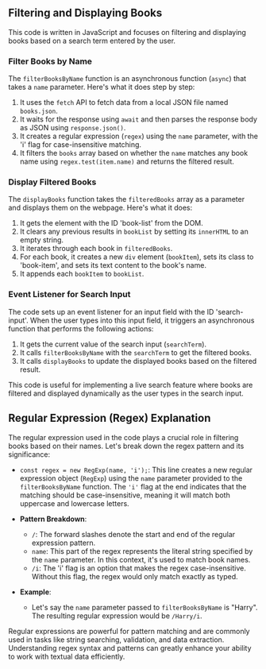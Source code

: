 ## Filtering and Displaying Books

This code is written in JavaScript and focuses on filtering and displaying books based on a search term entered by the user.

### Filter Books by Name

The `filterBooksByName` function is an asynchronous function (`async`) that takes a `name` parameter. Here's what it does step by step:

1. It uses the `fetch` API to fetch data from a local JSON file named `books.json`.
2. It waits for the response using `await` and then parses the response body as JSON using `response.json()`.
3. It creates a regular expression (`regex`) using the `name` parameter, with the 'i' flag for case-insensitive matching.
4. It filters the `books` array based on whether the `name` matches any book name using `regex.test(item.name)` and returns the filtered result.

### Display Filtered Books

The `displayBooks` function takes the `filteredBooks` array as a parameter and displays them on the webpage. Here's what it does:

1. It gets the element with the ID 'book-list' from the DOM.
2. It clears any previous results in `bookList` by setting its `innerHTML` to an empty string.
3. It iterates through each book in `filteredBooks`.
4. For each book, it creates a new `div` element (`bookItem`), sets its class to 'book-item', and sets its text content to the book's name.
5. It appends each `bookItem` to `bookList`.

### Event Listener for Search Input

The code sets up an event listener for an input field with the ID 'search-input'. When the user types into this input field, it triggers an asynchronous function that performs the following actions:

1. It gets the current value of the search input (`searchTerm`).
2. It calls `filterBooksByName` with the `searchTerm` to get the filtered books.
3. It calls `displayBooks` to update the displayed books based on the filtered result.

This code is useful for implementing a live search feature where books are filtered and displayed dynamically as the user types in the search input.


## Regular Expression (Regex) Explanation

The regular expression used in the code plays a crucial role in filtering books based on their names. Let's break down the regex pattern and its significance:

- `const regex = new RegExp(name, 'i');`: This line creates a new regular expression object (`RegExp`) using the `name` parameter provided to the `filterBooksByName` function. The `'i'` flag at the end indicates that the matching should be case-insensitive, meaning it will match both uppercase and lowercase letters.

- **Pattern Breakdown**:
  - `/`: The forward slashes denote the start and end of the regular expression pattern.
  - `name`: This part of the regex represents the literal string specified by the `name` parameter. In this context, it's used to match book names.
  - `/i`: The 'i' flag is an option that makes the regex case-insensitive. Without this flag, the regex would only match exactly as typed.

- **Example**:
  - Let's say the `name` parameter passed to `filterBooksByName` is "Harry". The resulting regular expression would be `/Harry/i`.

Regular expressions are powerful for pattern matching and are commonly used in tasks like string searching, validation, and data extraction. Understanding regex syntax and patterns can greatly enhance your ability to work with textual data efficiently.
